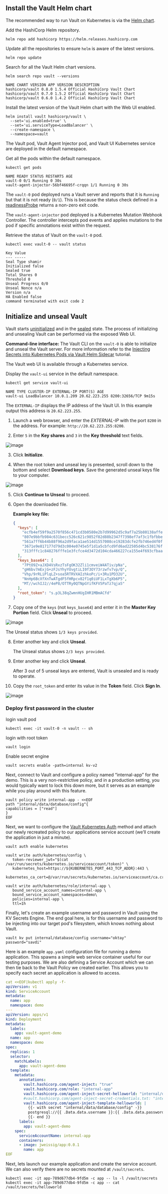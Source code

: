 
## Install the Vault Helm chart

The recommended way to run Vault on Kubernetes is via the  [Helm chart](https://developer.hashicorp.com/vault/docs/platform/k8s/helm).

Add the HashiCorp Helm repository.
```
helm repo add hashicorp https://helm.releases.hashicorp.com
```
Update all the repositories to ensure `helm` is aware of the latest versions.
```
helm repo update
```
Search for all the Vault Helm chart versions.
```
helm search repo vault --versions
```
```
NAME CHART VERSION APP VERSION DESCRIPTION 
hashicorp/vault 0.8.0 1.5.4 Official HashiCorp Vault Chart 
hashicorp/vault 0.7.0 1.5.2 Official HashiCorp Vault Chart 
hashicorp/vault 0.6.0 1.4.2 Official HashiCorp Vault Chart 
```
Install the latest version of the Vault Helm chart with the Web UI enabled.
```
helm install vault hashicorp/vault \
  --set='ui.enabled=true' \
  --set='ui.serviceType=LoadBalancer' \
  --create-namespace \
  --namespace=vault
```
The Vault pod, Vault Agent Injector pod, and Vault UI Kubernetes service are deployed in the default namespace.

Get all the pods within the default namespace.
```
kubectl get pods 
```
```
NAME READY STATUS RESTARTS AGE 
vault-0 0/1 Running 0 30s 
vault-agent-injector-56bf46695f-crqqn 1/1 Running 0 30s
```
The  `vault-0`  pod deployed runs a Vault server and reports that it is  `Running`  but that it is not ready (`0/1`). This is because the status check defined in a  [readinessProbe](https://kubernetes.io/docs/concepts/workloads/pods/pod-lifecycle/#container-probes)  returns a non-zero exit code.

The  `vault-agent-injector`  pod deployed is a Kubernetes Mutation Webhook Controller. The controller intercepts pod events and applies mutations to the pod if specific annotations exist within the request.

Retrieve the status of Vault on the  `vault-0`  pod.
```
kubectl exec vault-0 -- vault status
```
```
Key Value 
--- ----- 
Seal Type shamir 
Initialized false 
Sealed true 
Total Shares 0 
Threshold 0 
Unseal Progress 0/0 
Unseal Nonce n/a 
Version n/a 
HA Enabled false 
command terminated with exit code 2
```
## Initialize and unseal Vault
Vault starts  [uninitialized](https://developer.hashicorp.com/vault/docs/commands/operator/init)  and in the  [sealed](https://developer.hashicorp.com/vault/docs/concepts/seal#why)  state. The process of initializing and unsealing Vault can be performed via the exposed Web UI.

**Command-line interface:**  The Vault CLI on the  `vault-0`  is able to initialize and unseal the Vault server. For more information refer to the  [Injecting Secrets into Kubernetes Pods via Vault Helm Sidecar](https://developer.hashicorp.com/vault/tutorials/kubernetes/kubernetes-sidecar)  tutorial.

The Vault web UI is available through a Kubernetes service.

Display the  `vault-ui`  service in the default namespace.
```
kubectl get service vault-ui
```
```
NAME TYPE CLUSTER-IP EXTERNAL-IP PORT(S) AGE 
vault-ui LoadBalancer 10.0.1.209 20.62.223.255 8200:32656/TCP 9m15s
```
The  `EXTERNAL-IP`  displays the IP address of the Vault UI. In this example output this address is  `20.62.223.255`.

1.  Launch a web browser, and enter the  _EXTERNAL-IP_  with the port  `8200`  in the address. For example:  `http://20.62.223.255:8200`.
    
2.  Enter  `5`  in the  **Key shares**  and  `3`  in the  **Key threshold**  text fields.

![image](https://user-images.githubusercontent.com/3519706/218095411-9415af05-79af-430f-8e92-eaf88014d514.png)


3.  Click  **Initialize**.
    
4.  When the root token and unseal key is presented, scroll down to the bottom and select  **Download keys**. Save the generated unseal keys file to your computer.

![image](https://user-images.githubusercontent.com/3519706/218095627-32d1851a-9d50-4105-a5e0-f6ef63ab4229.png)

5.  Click  **Continue to Unseal**  to proceed.
    
6.  Open the downloaded file.
    
    **Example key file:**
    
    ```json
    {
      "keys": [
        "ecfb4ef59f9a2570f856c471cd3b0580e2b7d99962d5c9af7a25b80138affe935a",
        "807e9bbfb984c631becc526c621c9852f82d88b2347f7398ef7af3c1fbfbbe9fd0",
        "561a7ff6b44b88f96a2d9faca1ae514d1557008ce19283dcfe2fb746ed4f0f7d94",
        "3671e9e817177d79d3c004e0745e5f1d1a5cbfcd9fd6ad22505d4bc538176fa3f9",
        "313fffc1c848276fffe1e3fcfce4d3472d104cda466227ca155e4f693cfbaa36b9"
      ],
      "keys_base64": [
        "7PtO9Z+aJXD4VsRxzTsFgOK32Zli1cmveiW4ATiv/pNa",
        "gH6bv7mExjG+zFJsYhyYUvgtiLI0f3OY73rzwfv7vp/Q",
        "Vhp/9rRLiPlqLZ+soa5RTRVXAIzhkoPc/i+3Ru1PD32U",
        "NnHp6BcXfXnTwATgdF5fHRpcv82f1q0iUF1LxTgXb6P5",
        "MT//wchIJ2//4eP8/OTTRy0QTNpGYifKFV5PaTz7qja5"
      ],
      "root_token": "s.p3L38qZwmnHUgIHR1MBmACfd"
    }
    
    ``` 
7.  Copy one of the  `keys`  (not  `keys_base64`) and enter it in the  **Master Key Portion**  field. Click  **Unseal**  to proceed.

![image](https://user-images.githubusercontent.com/3519706/218096077-ed2c419d-ca0c-4153-a867-ac08c5e150c7.png)

The Unseal status shows  `1/3 keys provided`.
    
8.  Enter another key and click  **Unseal**.
    
    The Unseal status shows  `2/3 keys provided`.
    
9.  Enter another key and click  **Unseal**.
    
    After 3 out of 5 unseal keys are entered, Vault is unsealed and is ready to operate.
    
10.  Copy the  `root_token`  and enter its value in the  **Token**  field. Click  **Sign In**.

![image](https://user-images.githubusercontent.com/3519706/218096290-8804426f-e518-4d3d-aba9-43d8e788d2fe.png)

### Deploy first password in the cluster

login vault pod
```
kubectl exec -it vault-0 -n vault -- sh
```
login with root token
```
vault login 
```
Enable secret engine
```
vault secrets enable -path=internal kv-v2 
```
Next, connect to Vault and configure a policy named “internal-app” for the demo. This is a very non-restrictive policy, and in a production setting, you would typically want to lock this down more, but it serves as an example while you play around with this feature.

```
vault policy write internal-app - <<EOF
path "internal/data/database/config"{
capabilities = ["read"]
}
EOF
```
Next, we want to configure the  [Vault Kubernetes Auth](https://www.vaultproject.io/docs/auth/kubernetes.html)  method and attach our newly recreated policy to our applications service account (we’ll create the application in just a minute).

```
vault auth enable kubernetes

vault write auth/kubernetes/config \
   token-reviewer_jwt="$(cat /var/run/secrets/kubernetes.io/serviceaccount/token)" \
   kubernetes_host=https://${KUBERNETES_PORT_443_TCP_ADDR}:443 \
   kubernetes_ca_cert=@/var/run/secrets/kubernetes.io/serviceaccount/ca.crt

vault write auth/kubernetes/role/internal-app \
   bound_service_account_names=internal-app \
   bound_service_account_namespaces=demo\
   policies=internal-app \
   ttl=1h
```
Finally, let's create an example username and password in Vault using the KV Secrets Engine. The end goal here, is for this username and password to be injecting into our target pod's filesystem, which knows nothing about Vault.
```
vault kv put internal/database/config username="oktay" password="savdi"
```

Here is an example `app.yaml` configuration file for running a demo application. This spawns a simple web service container useful for our testing purposes. We are also defining a Service Account which we can then tie back to the Vault Policy we created earlier. This allows you to specify each secret an application is allowed to access.
```yaml
cat <<EOF|kubectl apply -f-
apiVersion: v1
kind: ServiceAccount
metadata:
  name: app
  namespace: demo
---
apiVersion: apps/v1
kind: Deployment
metadata:
  labels:
    app: vault-agent-demo
  name: app
  namespace: demo
spec:
  replicas: 1
  selector:
    matchLabels:
      app: vault-agent-demo
  template:
    metadata:
      annotations:
        vault.hashicorp.com/agent-inject: "true"
        vault.hashicorp.com/role: "internal-app"
        vault.hashicorp.com/agent-inject-secret-helloworld: "internal/database/config"
        #vault.hashicorp.com/agent-inject-secret-credentials.txt: "internal/data/database/config" 
        vault.hashicorp.com/agent-inject-template-helloworld: |
          {{- with secret "internal/data/database/config" -}}
          postgresql://{{ .Data.data.username }}:{{ .Data.data.password }}@postgres:5432/wizard
          {{- end }}
      labels:
        app: vault-agent-demo
    spec:
      serviceAccountName: internal-app
      containers:
      - image: jweissig/app:0.0.1
        name: app
EOF
```
Next, lets launch our example application and create the service account. We can also verify there are no secrets mounted at `/vault/secrets`.
```
kubectl exec -it app-789d677db4-9fd5m -c app -- ls -l /vault/secrets
kubectl exec -it app-789d677db4-9fd5m -c app -- cat /vault/secrets/helloworld
```



